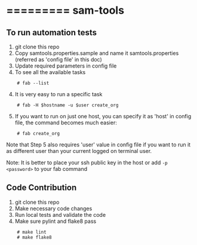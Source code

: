 =========
sam-tools
=========

To run automation tests
-----------------------

1. git clone this repo
2. Copy samtools.properties.sample and name it samtools.properties (referred as 'config file' in this doc)
3. Update required parameters in config file
4. To see all the available tasks

```
	# fab --list
```

4. It is very easy to run a specific task

```
	# fab -H $hostname -u $user create_org
```
5. If you want to run on just one host, you can specify it as 'host' in config file, the command becomes much easier:

```
	# fab create_org
```
Note that Step 5 also requires 'user' value in config file if you want to run it as different user than your current logged on terminal user.

Note:
It is better to place your ssh public key in the host or add ```-p <password>``` to your fab command

Code Contribution
-----------------
1. git clone this repo
2. Make necessary code changes
3. Run local tests and validate the code
4. Make sure pylint and flake8 pass

```
	# make lint
	# make flake8
```
